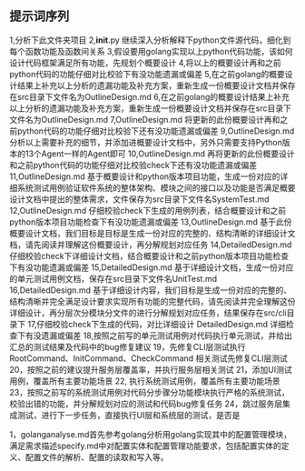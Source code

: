 ## 提示词序列
1,分析下此文件夹项目
2,__init__.py 继续深入分析解释下python文件源代码，细化到每个函数功能及函数间关系
3,假设要用golang实现以上python代码功能，该如何设计代码框架满足所有功能，先规划个概要设计
4,将以上的概要设计再和之前python代码的功能仔细对比校验下有没功能遗漏或偏差
5,在之前golang的概要设计结果上补充以上分析的遗漏功能及补充方案，重新生成一份概要设计文档并保存在src目录下文件名为OutlineDesign.md
6,在之前golang的概要设计结果上补充以上分析的遗漏功能及补充方案，重新生成一份概要设计文档并保存在src目录下文件名为OutlineDesign.md
7,OutlineDesign.md 将更新的此份概要设计再和之前python代码的功能仔细对比校验下还有没功能遗漏或偏差
9,OutlineDesign.md 分析以上需要补充的细节，并添加进概要设计文档中，另外只需要支持Python版本的13个Agent一样的Agent即可
10,OutlineDesign.md 再将更新的此份概要设计和之前python代码的功能仔细对比校验check下还有没功能遗漏或偏差
11,OutlineDesign.md 基于概要设计和python版本项目功能，生成一份对应的详细系统测试用例验证软件系统的整体架构、模块之间的接口以及功能是否满足概要设计文档中提出的整体需求，文件保存为src目录下文件名SystemTest.md
12,OutlineDesign.md 仔细校验check下生成的用例列表，结合概要设计和之前python版本项目功能检查下有没功能遗漏或偏差
13,OutlineDesign.md 基于此份概要设计文档，我们目标是目标是生成一份对应的完整的、结构清晰的详细设计文档，请先阅读并理解这份概要设计，再分解规划对应任务
14,DetailedDesign.md 仔细校验check下详细设计文档，结合概要设计和之前python版本项目功能检查下有没功能遗漏或偏差
15,DetailedDesign.md 基于详细设计文档，生成一份对应的单元测试用例文档，保存在src目录下文件名UnitTest.md
16,DetailedDesign.md 基于详细设计内容，我们目标是生成一份对应的完整的、结构清晰并完全满足设计要求实现所有功能的完整代码，请先阅读并完全理解这份详细设计，再分层次分模块分文件的进行分解规划对应任务，结果保存在src/cli目录下
17,仔细校验check下生成的代码，对比详细设计 DetailedDesign.md 详细检查下有没遗漏或偏差
18,按照之前写的单元测试用例对代码执行单元测试，并给出汇总的测试结果及代码中的bug修复建议
19，先修复CLI层测试执行 RootCommand、InitCommand、CheckCommand 相关测试先修复CLI层测试
20，按照之前的建议提升服务层覆盖率，并执行服务层相关测试
21，添加UI测试用例，覆盖所有主要功能场景
22, 执行系统测试用例，覆盖所有主要功能场景
23，按照之前写的系统测试用例对代码分步骤分功能模块执行严格的系统测试，校验出错的功能，并分解规划对应的测试和代码bug修复任务
24，跳过服务层集成测试，进行下一步任务，直接执行UI层和系统层的测试，是否是



1，golanganalyse.md首先参考golang分析用golang实现其中的配置管理模块，满足需求描述specify.md中对配置实体和配置管理功能要求，包括配置实体的定义、配置文件的解析、配置的读取和写入等。